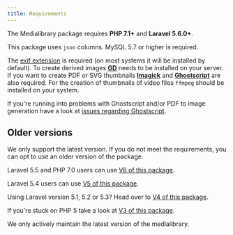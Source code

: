 ```yaml
---
title: Requirements
---
```


The Medialibrary package requires **PHP 7.1+** and **Laravel 5.6.0+**. 

This package uses `json` columns. MySQL 5.7 or higher is required.

The [exif extension](http://php.net/manual/en/exif.installation.php) is required (on most systems it will be installed by default). 
To create derived images **[GD](http://php.net/manual/en/book.image.php)** needs to be installed on your server. 
If you want to create PDF or SVG thumbnails **[Imagick](http://php.net/manual/en/imagick.setresolution.php)** and **[Ghostscript](https://www.ghostscript.com/)** are also required. 
For the creation of thumbnails of video files `ffmpeg` should be installed on your system.

If you're running into problems with Ghostscript and/or PDF to image generation have a look at [issues regarding Ghostscript](https://github.com/spatie/pdf-to-image/blob/master/README.md#issues-regarding-ghostscript).

## Older versions

We only support the latest version. If you do not meet the requirements, you can opt to use an older version of the package.

Laravel 5.5 and PHP 7.0 users can use [V6 of this package](https://docs.spatie.be/laravel-medialibrary/v5/introduction).

Laravel 5.4 users can use [V5 of this package](https://docs.spatie.be/laravel-medialibrary/v5/introduction).

Using Laravel version 5.1, 5.2 or 5.3? Head over to [V4 of this package](https://docs.spatie.be/laravel-medialibrary/v4/introduction).

If you're stuck on PHP 5 take a look at [V3 of this package](https://docs.spatie.be/laravel-medialibrary/v3/introduction).

We only actively maintain the latest version of the medialibrary.
